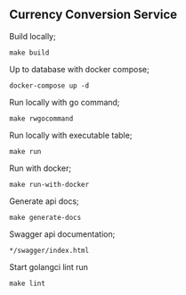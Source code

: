 ## Currency Conversion Service

Build locally;
```shell
make build
```

Up to database with docker compose;
````shell
docker-compose up -d
````

Run locally with go command;
````shell
make rwgocommand
````

Run locally with executable table;
````shell
make run
````

Run with docker;
````shell
make run-with-docker       
````

Generate api docs;
````shell
make generate-docs
````

Swagger api documentation;
````shell
*/swagger/index.html
````

Start golangci lint run 
````shell
make lint
````